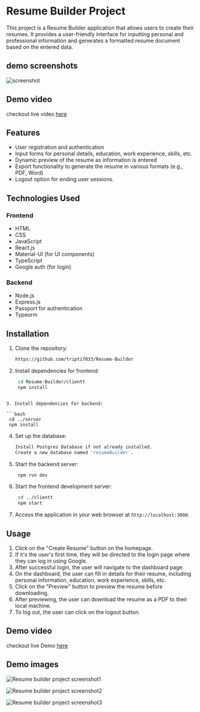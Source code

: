 # Resume Builder Project

This project is a Resume Builder application that allows users to create their resumes. It provides a user-friendly interface for inputting personal and professional information and generates a formatted resume document based on the entered data. 

## demo screenshots

![screenshot](https://drive.google.com/drive/folders/14eDmnJmmCks2i4THwdKzoczxT8ChMyxM?usp=drive_link)

## Demo video

checkout live video [here](https://drive.google.com/file/d/1voV5mGT-mThxanxkglmwDK9rzRrqgQ8N/view?usp=drive_link)

## Features

- User registration and authentication
- Input forms for personal details, education, work experience, skills, etc.
- Dynamic preview of the resume as information is entered
- Export functionality to generate the resume in various formats (e.g., PDF, Word)
- Logout option for ending user sessions.


## Technologies Used

### Frontend

- HTML
- CSS
- JavaScript
- React.js
- Material-UI (for UI components)
- TypeScript
- Google auth (for login)

### Backend

- Node.js
- Express.js
- Passport for authentication
- Typeorm

## Installation

1. Clone the repository:
   
   ```bash
   https://github.com/tripti7033/Resume-Builder
   ```
   
2. Install dependencies for frontend:

   ```bash
    cd Resume-Builder/clientt
    npm install
  ```

3. Install dependencies for backend:

  ```bash
   cd ../server
   npm install
   ```
    
4. Set up the database:
   
   ```bash
   Install Postgres Database if not already installed.
   Create a new database named 'resumeBuilder'.
   ```

5. Start the backend server:

   ```bash
    npm run dev
    ```

6. Start the frontend development server:
   
   ```bash
    cd ../clientt
    npm start
   ```
   
7. Access the application in your web browser at `http://localhost:3000`.

## Usage

1. Click on the "Create Resume" button on the homepage.
2. If it's the user's first time, they will be directed to the login page where they can log in using Google.
3. After successful login, the user will navigate to the dashboard page.
4. On the dashboard, the user can fill in details for their resume, including personal information, education, work experience, skills, etc.
5. Click on the "Preview" button to preview the resume before downloading.
6. After previewing, the user can download the resume as a PDF to their local machine.
7. To log out, the user can click on the logout button.


## Demo video

  checkout live Demo [here](https://drive.google.com/file/d/1voV5mGT-mThxanxkglmwDK9rzRrqgQ8N/view?usp=drive_link)

## Demo images
![Resume builder project screenshot1](https://github.com/tripti7033/Resume-Builder/assets/139527960/1d40676a-0028-4eb5-b117-0f2421d8ad7a)

![Resume builder project screenshot2](https://github.com/tripti7033/Resume-Builder/assets/139527960/17a917c3-025a-4545-abdd-42dfd63c0e8a)

![Resume builder project screenshot3](https://github.com/tripti7033/Resume-Builder/assets/139527960/7d8dc203-d9b4-42e6-90cc-30de16307403)
